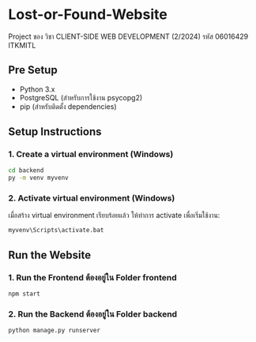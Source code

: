 # Lost-or-Found-Website
Project ของ วิชา CLIENT-SIDE WEB DEVELOPMENT (2/2024) รหัส 06016429 ITKMITL

## Pre Setup
- Python 3.x
- PostgreSQL (สำหรับการใช้งาน psycopg2)
- pip (สำหรับติดตั้ง dependencies)

## Setup Instructions

### 1. Create a virtual environment (Windows)
```bash
cd backend
py -m venv myvenv
```

### 2. Activate virtual environment (Windows)
เมื่อสร้าง virtual environment เรียบร้อยแล้ว ให้ทำการ activate เพื่อเริ่มใช้งาน:
```bash
myvenv\Scripts\activate.bat
```

## Run the Website

### 1. Run the Frontend ต้องอยู่ใน Folder frontend
```bash
npm start
```
### 2. Run the Backend ต้องอยู่ใน Folder backend
```bash
python manage.py runserver
```
